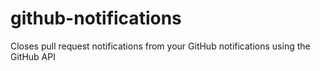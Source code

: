 # github-notifications
Closes pull request notifications from your GitHub notifications using the GitHub API
